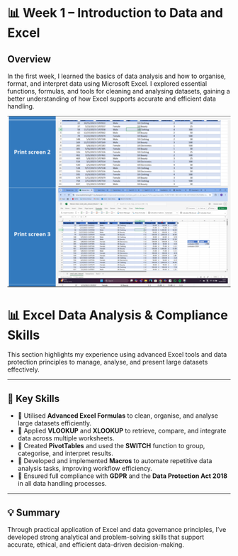 # 📊 Week 1 – Introduction to Data and Excel

## Overview
In the first week, I learned the basics of data analysis and how to organise, format, and interpret data using Microsoft Excel. I explored essential functions, formulas, and tools for cleaning and analysing datasets, gaining a better understanding of how Excel supports accurate and efficient data handling.

![Week 1 Screenshot](images1/Week1screenshot.png)

# 📊 Excel Data Analysis & Compliance Skills

This section highlights my experience using advanced Excel tools and data protection principles to manage, analyse, and present large datasets effectively.

---

## 🧠 Key Skills

- 🔹 Utilised **Advanced Excel Formulas** to clean, organise, and analyse large datasets efficiently.  
- 🔹 Applied **VLOOKUP** and **XLOOKUP** to retrieve, compare, and integrate data across multiple worksheets.  
- 🔹 Created **PivotTables** and used the **SWITCH** function to group, categorise, and interpret results.  
- 🔹 Developed and implemented **Macros** to automate repetitive data analysis tasks, improving workflow efficiency.  
- 🔹 Ensured full compliance with **GDPR** and the **Data Protection Act 2018** in all data handling processes.  

---

## 💡 Summary

Through practical application of Excel and data governance principles, I’ve developed strong analytical and problem-solving skills that support accurate, ethical, and efficient data-driven decision-making.
